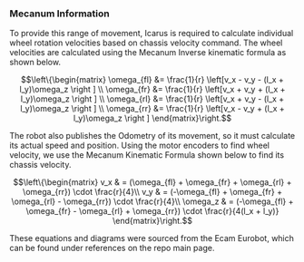 ### Mecanum Information
To provide this range of movement, Icarus is required to calculate individual wheel rotation velocities based on chassis velocity command.  The wheel velocities are calculated using the Mecanum Inverse kinematic formula as shown below.

$$\left\{\begin{matrix}
\omega_{fl} &= \frac{1}{r} \left[v_x - v_y - (l_x + l_y)\omega_z \right ] \\ 
\omega_{fr} &= \frac{1}{r} \left[v_x + v_y + (l_x + l_y)\omega_z \right ] \\ 
\omega_{rl} &= \frac{1}{r} \left[v_x + v_y - (l_x + l_y)\omega_z \right ] \\ 
\omega_{rr} &= \frac{1}{r} \left[v_x - v_y + (l_x + l_y)\omega_z \right ] 
\end{matrix}\right.$$

The robot also publishes the Odometry of its movement, so it must calculate its actual speed and position.  Using the motor encoders to find wheel velocity, we use the Mecanum Kinematic Formula shown below to find its chassis velocity.

$$\left\{\begin{matrix}
v_x & = (\omega_{fl} + \omega_{fr} + \omega_{rl} + \omega_{rr}) \cdot \frac{r}{4}\\ 
v_y & = (-\omega_{fl} + \omega_{fr} + \omega_{rl} - \omega_{rr}) \cdot \frac{r}{4}\\ 
\omega_z & = (-\omega_{fl} + \omega_{fr} - \omega_{rl} + \omega_{rr}) \cdot \frac{r}{4(l_x + l_y)}
\end{matrix}\right.$$

These equations and diagrams were sourced from the Ecam Eurobot, which can be found under references on the repo main page.
